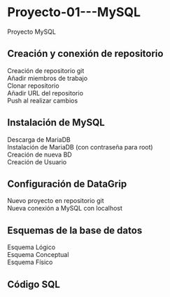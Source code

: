 # Proyecto-01---MySQL
Proyecto MySQL

## Creación y conexión de repositorio

Creación de repositorio git\
Añadir miembros de trabajo\
Clonar repositorio\
Añadir URL del repositorio\
Push al realizar cambios

## Instalación de MySQL

Descarga de MariaDB\
Instalación de MariaDB (con contraseña para root)\
Creación de nueva BD\
Creación de Usuario

## Configuración de DataGrip

Nuevo proyecto en repositorio git\
Nueva conexión a MySQL con localhost

## Esquemas de la base de datos

Esquema Lógico\
Esquema Conceptual\
Esquema Físico

## Código SQL
